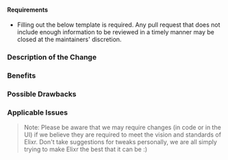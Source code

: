 #### Requirements

* Filling out the below template is required. Any pull request that does not include enough information to be reviewed in a timely manner may be closed at the maintainers' discretion.

### Description of the Change

<!--

We must be able to understand the design of your change from this description.

-->

### Benefits

<!-- What benefits will be realized by the code change? -->

### Possible Drawbacks

<!-- What are the possible side-effects or negative impacts of the code change? -->

### Applicable Issues

<!-- Enter any applicable Issues (link them or reference their ID) here -->


> Note:
> Please be aware that we may require changes (in code or in the UI) if we 
> believe they are required to meet the vision and standards of Elixr.
> Don't take suggestions for tweaks personally, we are all simply trying to make Elixr
> the best that it can be :)
